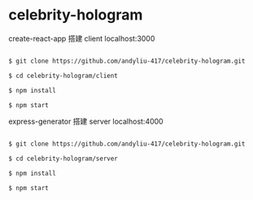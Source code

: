 # celebrity-hologram

create-react-app 搭建 client localhost:3000
```sh

$ git clone https://github.com/andyliu-417/celebrity-hologram.git

$ cd celebrity-hologram/client

$ npm install

$ npm start

```


express-generator 搭建 server localhost:4000
```sh

$ git clone https://github.com/andyliu-417/celebrity-hologram.git

$ cd celebrity-hologram/server

$ npm install

$ npm start

```
